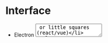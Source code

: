 # Interface
- Electron <textarea> or little squares (react/vue)
# Hex
- Load to buffer (bin)
- bin to hex

